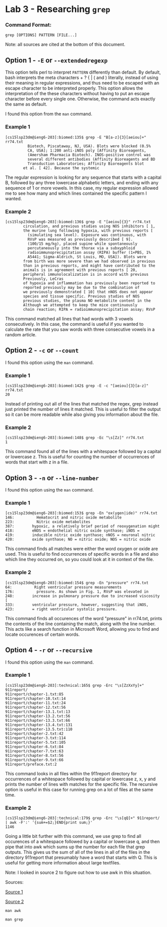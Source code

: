 # Lab 3 - Researching `grep`

### Command Format:
`grep [OPTIONS] PATTERN [FILE...]`

Note: all sources are cited at the bottom of this document.

## Option 1 - `-E` or `--extendedregexp`
This option tells perl to interpret `PATTERN` differently than default. By default, bash interprets the meta characters + ? { | ( and ) literally, instead of using their meaning in regular expressions, and thus need to be escaped with an escape character to be interpreted properly. This option allows the interpretation of the these characters without having to put an escape character before every single one. Otherwise, the command acts exactly the same as default.

I found this option from the `man` command.

### Example 1
```
[cs15lsp23dm@ieng6-203]:biomed:135$ grep -E "B[a-z]{3}[aeiou]+" rr74.txt
          Biotech, Piscataway, NJ, USA). Blots were blocked (0.5%
          CA, USA]; 1:200 anti-iNOS poly [Affinity Bioreagents,
          (Amersham Pharmacia Biotech). INOS-positive control was
          several different antibodies (Affinity Bioreagents and BD
          Transduction Laboratories; Affinity Bioreagents blot
        et al. [ 42]. Because the systemic
```
The regular expression is looking for any sequence that starts with a capital B, followed by any three lowercase alphabetic letters, and ending with any sequence of 1 or more vowels. In this case, my regular expression allowed me to see how many and which lines contained the specific pattern I wanted.

### Example 2
```
[cs15lsp23dm@ieng6-203]:biomed:136$ grep -E "[aeiou]{3}" rr74.txt
        circulation, and previous studies using NOS inhibitors [ 1,
        the murine lung following hypoxia, with previous reports [
          (simulating sea level). Exposure was continuous, with
          RVsP was measured as previously described [ 9].
          (100/15 mg/kg), placed supine while spontaneously
          percutaneously into the thorax via a subxyphloid
          radioimmunoprecipitation assay (RIPA) buffer (1×PBS, 1%
          A5441; Sigma-Aldrich, St Louis, MO, USA]). Blots were
        from birth was more severe than we had observed in previous
        than in previous reports, and might have contributed to the
        animals is in agreement with previous reports [ 20,
        peripheral immunolocalization is in accord with previous
        Previously, LeCras
        of hypoxia and inflammation has previously been reported to
        reported previously may be due to the combination of
        we previously demonstrated [ 10] that nNOS does not appear
        species and tissue specific. Previous studies of NOS
        previous studies, the plasma NO metabolite content in the
        Although we attempted to keep the mice continuously
        chain reaction; RIPA = radioimmunoprecipitation assay; RVsP
```
This command matched all lines that had words with 3 vowels consecutively. In this case, the command is useful if you wanted to calculate the rate that you saw words with three consecutive vowels in a random article.

## Option 2 - `-c` or `--count`

I found this option using the `man` command.

### Example 1

```
[cs15lsp23dm@ieng6-203]:biomed:142$ grep -E -c "[aeiou]{3}[a-z]" rr74.txt
20
```
Instead of printing out all of the lines that matched the regex, grep instead just printed the number of lines it matched. This is useful to filter the output so it can be more readable while also giving you information about the file.

### Example 2
```
[cs15lsp23dm@ieng6-203]:biomed:148$ grep -Ec "\s[Zz]" rr74.txt
1
```
This command found all of the lines with a whitespace followed by a capital or lowercase z. This is useful for counting the number of occurrences of words that start with z in a file.

## Option 3 - `-n` or `--line-number`

I found this option using the `man` command.

### Example 1
```
[cs15lsp23dm@ieng6-203]:biomed:153$ grep -En "ox(ygen|ide)" rr74.txt
146:          Hematocrit and nitric oxide metabolite
223:          Nitric oxide metabolites
387:        hypoxic, a relatively brief period of reoxygenation might
418:        eNOS = endothelial nitric oxide synthase; iNOS =
419:        inducible nitric oxide synthase; nNOS = neuronal nitric
420:        oxide synthase; NO = nitric oxide; NOS = nitric oxide
```
This command finds all matches were either the word oxygen or oxide are used. This is useful to find occurrences of specific words in a file and also which line they occurred on, so you could look at it in context of the file.

### Example 2
```
[cs15lsp23dm@ieng6-203]:biomed:154$ grep -En "pressure" rr74.txt
64:          Right ventricular pressure measurements
176:          pressure. As shown in Fig. 1, RVsP was elevated in
248:        increase in pulmonary pressure due to increased viscosity [
333:        ventricular pressure, however, suggesting that iNOS,
423:        = right ventricular systolic pressure.
```
This command finds all occurences of the word "pressure" in rr74.txt, prints the contents of the line containing the match, along with the line number. This acts like a search function in Microsoft Word, allowing you to find and locate occurences of certain words.
## Option 4 - `-r` or `--recursive`

I found this option using the `man` command.

### Example 1
```
[cs15lsp23dm@ieng6-203]:technical:165$ grep -Erc "\s[ZzXxYy]+" 911report/
911report/chapter-1.txt:85
911report/chapter-10.txt:14
911report/chapter-11.txt:24
911report/chapter-12.txt:56
911report/chapter-13.1.txt:13
911report/chapter-13.2.txt:56
911report/chapter-13.3.txt:66
911report/chapter-13.4.txt:131
911report/chapter-13.5.txt:110
911report/chapter-2.txt:42
911report/chapter-3.txt:114
911report/chapter-5.txt:105
911report/chapter-6.txt:84
911report/chapter-7.txt:63
911report/chapter-8.txt:56
911report/chapter-9.txt:66
911report/preface.txt:2
```
This command looks in all files within the 911report directory for occurrences of a whitespace followed by capital or lowercase z, x, y and prints the number of lines with matches for the specific file. The recursive option is useful in this case for running grep on a lot of files at the same time.

### Example 2
```
[cs15lsp23dm@ieng6-203]:technical:179$ grep -Erc "\s[qQ]+" 911report/ | awk -F':' '{sum+=$2;}END{print sum;}'
1146
```
Going a little bit further with this command, we use grep to find all occurences of a whitespace followed by a capital or lowercase q, and then pipe that into awk which sums up the number for each file that grep outputs. This gives us the sum of all of the lines in all of the files in the directory 911report that presumably have a word that starts with Q. This is useful for getting more information about large textfiles.

Note: I looked in source 2 to figure out how to use awk in this situation.

Sources:

[Source 1](https://linuxize.com/post/regular-expressions-in-grep/)

[Source 2](https://stackoverflow.com/questions/28905083/how-to-sum-a-column-in-awk)

`man awk`

`man grep`